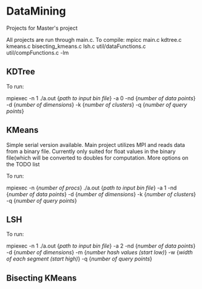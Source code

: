 # DataMining
Projects for Master's project

All projects are run through main.c. 
To compile:
mpicc main.c kdtree.c kmeans.c bisecting_kmeans.c lsh.c util/dataFunctions.c util/compFunctions.c -lm

## KDTree
To run:

mpiexec -n 1 ./a.out {*path to input bin file*} -a 0 -nd {*number of data points*} -d {*number of dimensions*} -k {*number of clusters*} -q {*number of query points*}  

## KMeans 
Simple serial version available. Main project utilizes MPI and reads data from a binary file. Currently only suited for float values in the binary file(which will be converted to doubles for computation. More options on the TODO list

To run:

mpiexec -n {*number of procs*} ./a.out {*path to input bin file*} -a 1 -nd {*number of data points*} -d {*number of dimensions*} -k {*number of clusters*} -q {*number of query points*}  


## LSH

To run:

mpiexec -n 1 ./a.out {*path to input bin file*} -a 2 -nd {*number of data points*} -d {*number of dimensions*} -m {*number hash values (start low)*} -w {*width of each segment (start high)*} -q {*number of query points*}  

## Bisecting KMeans

